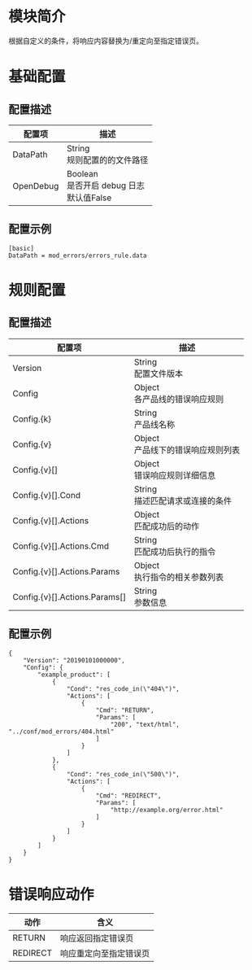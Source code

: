 # 模块简介 

根据自定义的条件，将响应内容替换为/重定向至指定错误页。

# 基础配置
## 配置描述
| 配置项                | 描述                                        |
| ---------------------| ------------------------------------------- |
| DataPath            | String<br>规则配置的的文件路径 |
| OpenDebug           | Boolean<br>是否开启 debug 日志<br>默认值False |
## 配置示例
```
[basic]
DataPath = mod_errors/errors_rule.data
```
# 规则配置
## 配置描述
| 配置项  | 描述                                                           |
| ------- | -------------------------------------------------------------- |
| Version | String<br>配置文件版本 |
| Config | Object<br>各产品线的错误响应规则 |
| Config.{k} | String<br>产品线名称 |
| Config.{v} | Object<br>产品线下的错误响应规则列表 |
| Config.{v}[] | Object<br>错误响应规则详细信息 |
| Config.{v}[].Cond | String<br>描述匹配请求或连接的条件 |
| Config.{v}[].Actions | Object<br>匹配成功后的动作|
| Config.{v}[].Actions.Cmd | String<br>匹配成功后执行的指令 |
| Config.{v}[].Actions.Params | Object<br>执行指令的相关参数列表 |
| Config.{v}[].Actions.Params[] | String<br>参数信息 |
## 配置示例
```
{
    "Version": "20190101000000",
    "Config": {
        "example_product": [
            {
                "Cond": "res_code_in(\"404\")",
                "Actions": [
                    {
                        "Cmd": "RETURN",
                        "Params": [
                            "200", "text/html", "../conf/mod_errors/404.html"
                        ]
                    }
                ]
            },
            {
                "Cond": "res_code_in(\"500\")",
                "Actions": [
                    {
                        "Cmd": "REDIRECT",
                        "Params": [
                            "http://example.org/error.html"
                        ]
                    }
                ]
            }
        ]
    }
}
```
# 错误响应动作
| 动作     | 含义                 |
| -------- | ---------------------- |
| RETURN   | 响应返回指定错误页     |
| REDIRECT | 响应重定向至指定错误页 |